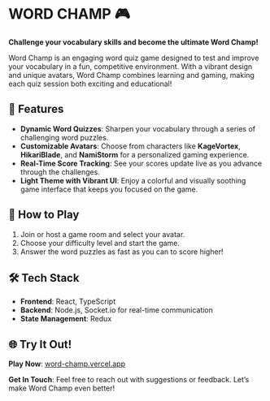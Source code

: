 # WORD CHAMP 🎮

**Challenge your vocabulary skills and become the ultimate Word Champ!**

Word Champ is an engaging word quiz game designed to test and improve your vocabulary in a fun, competitive environment. With a vibrant design and unique avatars, Word Champ combines learning and gaming, making each quiz session both exciting and educational!

## 🌟 Features
- **Dynamic Word Quizzes**: Sharpen your vocabulary through a series of challenging word puzzles.
- **Customizable Avatars**: Choose from characters like **KageVortex**, **HikariBlade**, and **NamiStorm** for a personalized gaming experience.
- **Real-Time Score Tracking**: See your scores update live as you advance through the challenges.
- **Light Theme with Vibrant UI**: Enjoy a colorful and visually soothing game interface that keeps you focused on the game.

## 🚀 How to Play
1. Join or host a game room and select your avatar.
2. Choose your difficulty level and start the game.
3. Answer the word puzzles as fast as you can to score higher!

## 🛠 Tech Stack
- **Frontend**: React, TypeScript
- **Backend**: Node.js, Socket.io for real-time communication
- **State Management**: Redux

## 🌐 Try It Out!
**Play Now**: [word-champ.vercel.app](https://word-champ.vercel.app)

**Get In Touch**: Feel free to reach out with suggestions or feedback. Let’s make Word Champ even better!

